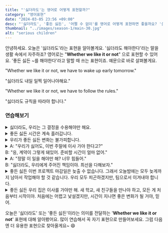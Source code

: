 ```yaml
---
title: "'싫더라도'는 영어로 어떻게 표현할까?"
category: "영어표현"
date: "2024-03-05 23:56 +09:00"
desc: "'싫더라도', '좋든 싫든', '어쩔 수 없이'를 영어로 어떻게 표현하면 좋을까요? '싫더라도 운동해야 해', '좋든 싫든 세금을 내야 해' 등을 영어로 표현하는 법을 배워봅시다. 다양한 예문을 통해서 연습하고 본인의 표현으로 만들어 보세요."
thumbnail: "../images/season-1/main-30.jpg"
alt: "serious children"
---
```


안녕하세요. 오늘은 '싫더라도'라는 표현을 알아볼게요. '싫더라도 해야한다'라는 말을 생활 속에서 자주하죠? 영어로는 "**Whether we like it or not**" 으로 표현할 수 있어요. '좋든 싫든 ~를 해야한다'라고 말할 때 쓰는 표현이죠. 예문으로 바로 살펴볼게요.

"Whether we like it or not, we have to wake up early tomorrow."

"싫더라도 내일 일찍 일어나야해요."

"Whether we like it or not, we have to follow the rules."

"싫더라도 규칙을 따라야 합니다."

### 연습해보기

<details>
  <summary>싫더라도, 우리는 그 결정을 수용해야만 해요.</summary>
<span>Whether we like it or not, we have to accept that decision.</span>
</details>

<details>
  <summary>좋든 싫든 시간은 계속 흘러갑니다.</summary>
<span>Whether we like it or not, time keeps moving on.</span>
</details>

<details>
  <summary>우리가 좋든 싫든 변화는 불가피합니다.</summary>
<span>Whether we like it or not, change is inevitable.</span>
</details>

<details>
  <summary>A: "우리가 싫어도, 이번 주말에 이사 가야 한다고?"<br>B: "응, 계약이 그렇게 돼있어. 준비할 시간이 얼마 없어."</summary>
  <span>A: "Whether we like it or not, we have to move this weekend?"<br>B: "Yes, that's how the contract is. We don't have much time to prepare."
</details>

<details>
  <summary>A: "정말 이 일을 해야만 해? 너무 힘들어."<br>B: "싫더라도, 우리에게 주어진 책임이야. 최선을 다해보자."</summary>
<span>A: "Do we really have to do this? It's too hard."<br>B: "Whether we like it or not, it's our responsibility. Let's do our best."</span>
</details>

<details>
  <summary>좋든 싫든 이번 프로젝트 마감일은 늦출 수 없습니다. 그래서 오늘밤에는 모두 늦게까지 남아서 작업해야 할 것 같습니다. 우리 모두 피곤하겠지만, 팀으로서 이겨내야 합니다.</summary>
<span>Whether we like it or not, the deadline for this project cannot be pushed back. So, it looks like we all need to stay late working tonight. It's going to be tiring for everyone, but as a team, we need to pull through.</span>
</details>

<details>
  <summary>좋든 싫든 우리 집은 이사를 가야만 해. 새 학교, 새 친구들을 만나야 하고, 모든 게 처음부터 시작이야. 처음에는 어렵고 낯설겠지만, 시간이 지나면 좋은 변화가 될 거야, 믿어.</summary>
<span>Whether we like it or not, our family has to move. It means new schools, new friends, and starting everything from scratch. It's going to be tough and unfamiliar at first, but with time, it'll turn out to be a good change, trust me.</span>
</details>

오늘은 '싫더라도' 또는 '좋든 싫든'이라는 의미를 전달하는 '**Whether we like it or not**' 표현에 대해 알아봤어요. 많이 연습해서 꼭 자기 표현으로 만들어보세요. 그럼 다음엔 더 유용한 표현으로 찾아올게요~ 😄
